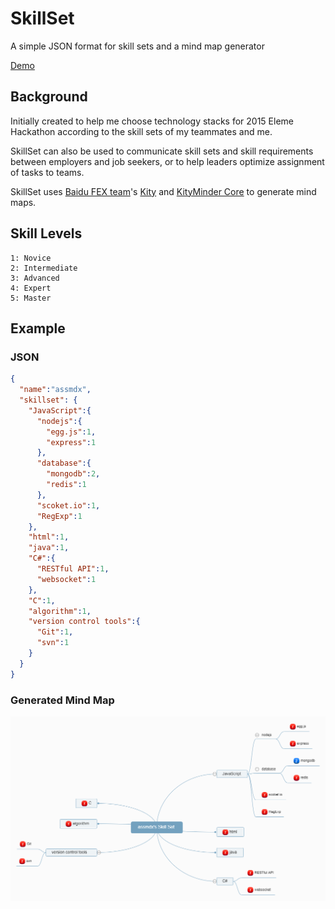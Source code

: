 # SkillSet
A simple JSON format for skill sets and a mind map generator

[Demo](http://nexzhu.github.io/SkillSet/)

## Background

Initially created to help me choose technology stacks for 2015 Eleme Hackathon according to the skill sets of my teammates and me.

SkillSet can also be used to communicate skill sets and skill requirements between employers and job seekers, or to help leaders optimize assignment of tasks to teams.

SkillSet uses [Baidu FEX team](http://fex.baidu.com/)'s [Kity](https://github.com/fex-team/kity) and [KityMinder Core](https://github.com/fex-team/kityminder-core) to generate mind maps.

## Skill Levels

    1: Novice
    2: Intermediate
    3: Advanced
    4: Expert
    5: Master

## Example

### JSON

```json
{
  "name":"assmdx",
  "skillset": {
    "JavaScript":{
      "nodejs":{
        "egg.js":1,
        "express":1
      },
      "database":{
        "mongodb":2,
        "redis":1
      },      
      "scoket.io":1,
      "RegExp":1
    },
    "html":1,
    "java":1,
    "C#":{
      "RESTful API":1,
      "websocket":1
    },
    "C":1,
    "algorithm":1,
    "version control tools":{
      "Git":1,
      "svn":1
    }
  }
}


```

### Generated Mind Map

![skill-set.png](docs/skill-set1.png)
